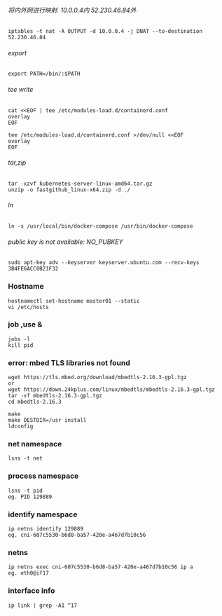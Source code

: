 ###### 将内外网进行映射. 10.0.0.4内 52.230.46.84外
```
iptables -t nat -A OUTPUT -d 10.0.0.4 -j DNAT --to-destination 52.230.46.84
```

###### export
```
export PATH=/bin/:$PATH
```

###### tee write 
```
cat <<EOF | tee /etc/modules-load.d/containerd.conf
overlay
EOF

tee /etc/modules-load.d/containerd.conf >/dev/null <<EOF
overlay
EOF
```

###### tar,zip
```
tar -xzvf kubernetes-server-linux-amd64.tar.gz
unzip -o fastgithub_linux-x64.zip -d ./ 
```

###### ln
```
ln -s /usr/local/bin/docker-compose /usr/bin/docker-compose
```

######  public key is not available: NO_PUBKEY 
```
sudo apt-key adv --keyserver keyserver.ubuntu.com --recv-keys 3B4FE6ACC0B21F32
```

### Hostname
```
hostnamectl set-hostname master01 --static
vi /etc/hosts
```

### job ,use &
```
jobs -l
kill pid
```


### error: mbed TLS libraries not found
```shell
wget https://tls.mbed.org/download/mbedtls-2.16.3-gpl.tgz
or
wget https://down.24kplus.com/linux/mbedtls/mbedtls-2.16.3-gpl.tgz
tar -xf mbedtls-2.16.3-gpl.tgz
cd mbedtls-2.16.3

make
make DESTDIR=/usr install
ldconfig

```

### net namespace
```
lsns -t net
```
### process namespace
```
lsns -t pid
eg. PID 129889
```
### identify namespace
```
ip netns identify 129889
eg. cni-607c5530-b6d8-ba57-420e-a467d7b10c56
```
### netns
```
ip netns exec cni-607c5530-b6d8-ba57-420e-a467d7b10c56 ip a
eg. eth0@if17
```
### interface info
```
ip link | grep -A1 ^17
```